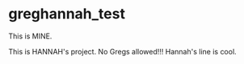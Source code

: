 # greghannah_test

This is MINE.

This is HANNAH's project. No Gregs allowed!!!
Hannah's line is cool. 